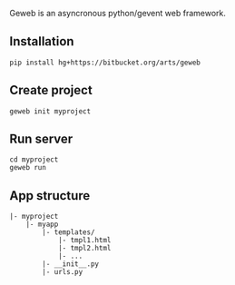 Geweb is an asyncronous python/gevent web framework.

Installation
------------

    pip install hg+https://bitbucket.org/arts/geweb

Create project
--------------

    geweb init myproject

Run server
----------

    cd myproject
    geweb run

App structure
-------------

    |- myproject
        |- myapp
            |- templates/
                |- tmpl1.html
                |- tmpl2.html
                |- ...
            |- __init__.py
            |- urls.py
